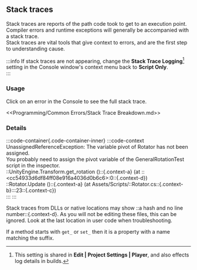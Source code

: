 ## Stack traces

Stack traces are reports of the path code took to get to an execution point.  
Compiler errors and runtime exceptions will generally be accompanied with a stack trace.  
Stack traces are vital tools that give context to errors, and are the first step to understanding cause.  

:::info
If stack traces are not appearing, change the **Stack Trace Logging**[^1] setting in the Console window's context menu back to **Script Only**.  
:::
[^1]: This setting is shared in **Edit | Project Settings | Player**, and also effects log details in builds.

### Usage
Click on an error in the Console to see the full stack trace.  

<<Programming/Common Errors/Stack Trace Breakdown.md>>

### Details

:::code-container{.code-container-inner}
:::code-context
UnassignedReferenceException: The variable pivot of Rotator has not been assigned.  
You probably need to assign the pivot variable of the GeneralRotationTest script in the inspector.  
::UnityEngine.Transform.get_rotation ()::{.context-a} (at ::&lt;cc54933d6df84ff08e916a4036d0b6c6&gt;:0::{.context-d})  
::Rotator.Update ()::{.context-a} (at Assets/Scripts/::Rotator.cs::{.context-b}:::23::{.context-c})  
:::
:::  

Stack traces from DLLs or native locations may show ::a hash and no line number::{.context-d}. As you will not be editing these files, this can be ignored. Look at the last location in user code when troubleshooting.  

If a method starts with `get_` or `set_` then it is a property with a name matching the suffix.  